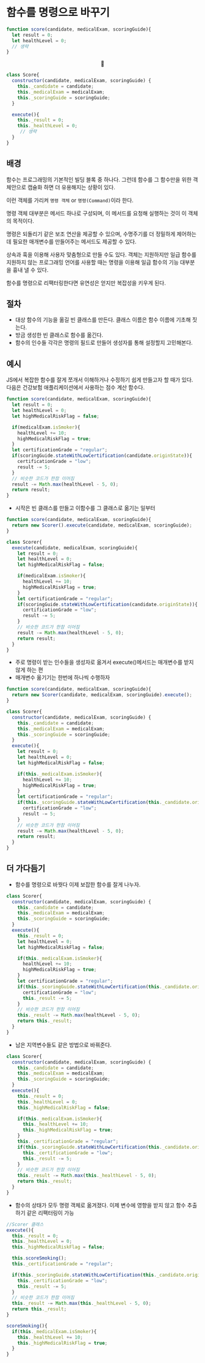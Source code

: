 # 함수를 명령으로 바꾸기

```JavaScript
function score(candidate, medicalExam, scoringGuide){
  let result = 0;
  let healthLevel = 0;
  // 생략
}
```

<center>🔽</center>

```JavaScript
class Score{
  constructor(candidate, medicalExam, scoringGuide) {
    this._candidate = candidate;
    this._medicalExam = medicalExam;
    this._scoringGuide = scoringGuide;
  }

  execute(){
    this._result = 0;
    this._healthLevel = 0;
     // 생략
  }
}
```

## 배경

함수는 프로그래밍의 기본적인 빌딩 블록 중 하나다. 그런데 함수를 그 함수만을 위한 객체안으로 캡슐화 하면 더 유용해지는 상황이 있다.

이런 객체를 가리켜 `명령 객체` or `명령(Command)`이라 한다.

명령 객체 대부분은 메서드 하나로 구성되며, 이 메서드를 요청해 실행하는 것이 이 객체의 목적이다.

명령은 되돌리기 같은 보조 연산을 제공할 수 있으며, 수명주기를 더 정밀하게 제어하는 데 필요한 매개변수를 만들어주는 메서드도 제공할 수 있다.

상속과 훅을 이용해 사용자 맞춤형으로 만들 수도 있다. 객체는 지원하지만 일급 함수를 지원하지 않는 프로그래밍 언어를 사용할 때는 명령을 이용해 일급 함수의 기능 대부분을 흉내 낼 수 있다.

함수를 명령으로 리팩터링한다면 유연성은 얻지만 복잡성을 키우게 된다.

## 절차

-   대상 함수의 기능을 옮길 빈 클래스를 만든다. 클래스 이름은 함수 이름에 기초해 짓는다.
-   방금 생성한 빈 클래스로 함수를 옮긴다.
-   함수의 인수들 각각은 명령의 필드로 만들어 생성자를 통해 설정할지 고민해본다.

## 예시

JS에서 복잡한 함수를 잘게 쪼개서 이해하거나 수정하기 쉽게 만들고자 할 때가 있다.
다음은 건강보험 애플리케이션에서 사용하는 점수 계산 함수다.

```JavaScript
function score(candidate, medicalExam, scoringGuide){
  let result = 0;
  let healthLevel = 0;
  let highMedicalRiskFlag = false;

  if(medicalExam.isSmoker){
    healthLevel += 10;
    highMedicalRiskFlag = true;
  }
  let certificationGrade = "regular";
  if(scoringGuide.stateWithLowCertification(candidate.originState)){
    certificationGrade = "low";
    result -= 5;
  }
  // 비슷한 코드가 한참 이어짐
  result -= Math.max(healthLevel - 5, 0);
  return result;
}
```

-   시작은 빈 클래스를 만들고 이함수를 그 클래스로 옮기는 일부터

```JavaScript
function score(candidate, medicalExam, scoringGuide){
  return new Scorer().execute(candidate, medicalExam, scoringGuide);
}

class Scorer{
  execute(candidate, medicalExam, scoringGuide){
    let result = 0;
    let healthLevel = 0;
    let highMedicalRiskFlag = false;

    if(medicalExam.isSmoker){
      healthLevel += 10;
      highMedicalRiskFlag = true;
    }
    let certificationGrade = "regular";
    if(scoringGuide.stateWithLowCertification(candidate.originState)){
      certificationGrade = "low";
      result -= 5;
    }
    // 비슷한 코드가 한참 이어짐
    result -= Math.max(healthLevel - 5, 0);
    return result;
  }
}
```

-   주로 명령이 받는 인수들을 생성자로 옮겨서 execute()메서드는 매개변수를 받지 않게 하는 편
-   매개변수 옮기기는 한번에 하나씩 수행하자

```JavaScript
function score(candidate, medicalExam, scoringGuide){
  return new Scorer(candidate, medicalExam, scoringGuide).execute();
}

class Scorer{
  constructor(candidate, medicalExam, scoringGuide) {
    this._candidate = candidate;
    this._medicalExam = medicalExam;
    this._scoringGuide = scoringGuide;
  }
  execute(){
    let result = 0;
    let healthLevel = 0;
    let highMedicalRiskFlag = false;

    if(this._medicalExam.isSmoker){
      healthLevel += 10;
      highMedicalRiskFlag = true;
    }
    let certificationGrade = "regular";
    if(this._scoringGuide.stateWithLowCertification(this._candidate.originState)){
      certificationGrade = "low";
      result -= 5;
    }
    // 비슷한 코드가 한참 이어짐
    result -= Math.max(healthLevel - 5, 0);
    return result;
  }
}
```

## 더 가다듬기

-   함수를 명령으로 바꿧다 이제 보잡한 함수를 잘게 나누자.

```JavaScript
class Scorer{
  constructor(candidate, medicalExam, scoringGuide) {
    this._candidate = candidate;
    this._medicalExam = medicalExam;
    this._scoringGuide = scoringGuide;
  }
  execute(){
    this._result = 0;
    let healthLevel = 0;
    let highMedicalRiskFlag = false;

    if(this._medicalExam.isSmoker){
      healthLevel += 10;
      highMedicalRiskFlag = true;
    }
    let certificationGrade = "regular";
    if(this._scoringGuide.stateWithLowCertification(this._candidate.originState)){
      certificationGrade = "low";
      this._result -= 5;
    }
    // 비슷한 코드가 한참 이어짐
    this._result -= Math.max(healthLevel - 5, 0);
    return this._result;
  }
}
```

-   남은 지역변수들도 같은 방법으로 바꿔준다.

```JavaScript
class Scorer{
  constructor(candidate, medicalExam, scoringGuide) {
    this._candidate = candidate;
    this._medicalExam = medicalExam;
    this._scoringGuide = scoringGuide;
  }
  execute(){
    this._result = 0;
    this._healthLevel = 0;
    this._highMedicalRiskFlag = false;

    if(this._medicalExam.isSmoker){
      this._healthLevel += 10;
      this._highMedicalRiskFlag = true;
    }
    this._certificationGrade = "regular";
    if(this._scoringGuide.stateWithLowCertification(this._candidate.originState)){
      this._certificationGrade = "low";
      this._result -= 5;
    }
    // 비슷한 코드가 한참 이어짐
    this._result -= Math.max(this._healthLevel - 5, 0);
    return this._result;
  }
}
```

-   함수의 상태가 모두 명령 객체로 옮겨졌다. 이제 변수에 영향을 받지 않고 함수 추출하기 같은 리팩터링이 가능

```JavaScript
//Scorer 클래스
execute(){
  this._result = 0;
  this._healthLevel = 0;
  this._highMedicalRiskFlag = false;

  this.scoreSmoking();
  this._certificationGrade = "regular";

  if(this._scoringGuide.stateWithLowCertification(this._candidate.originState)){
    this._certificationGrade = "low";
    this._result -= 5;
  }
  // 비슷한 코드가 한참 이어짐
  this._result -= Math.max(this._healthLevel - 5, 0);
  return this._result;
}

scoreSmoking(){
  if(this._medicalExam.isSmoker){
    this._healthLevel += 10;
    this._highMedicalRiskFlag = true;
  }
}
```
